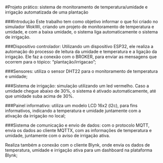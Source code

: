 #Projeto prático: sistema de monitoramento de temperatura/umidade e irrigação automatizada de uma plantação

###Introdução
Este trabalho tem como objetivo informar o que foi criado no simulador WokWi, 
criando um projeto de monitoramento de temperatura e umidade, e com a baixa 
umidade, o sistema liga automaticamente o sistema de irrigação.

###Dispositivo controlador: Utilizando um dispositivo ESP32, ele realiza a 
automação do processo de leitura da umidade e temperatura e a ligação da 
irrigação. Ele faz a conexão com o BROKER, para enviar as mensagens que 
ocorrem para o tópico: “plantação/irrigacao”;

###Sensores: utiliza o sensor DHT22 para o monitoramento de temperatura e 
umidade;

###Sistema de irrigação: simulação utilizando um led vermelho. Caso a umidade
chegue abaixo de 30%, o sistema é ativado automaticamente, até que umidade 
suba acima de 30%.

###Painel informativo: utiliza um modelo LCD 16x2 (l2c), para fins informativos, 
indicando a temperatura e umidade juntamente com a ativação da irrigação no 
local;

###Sistema de comunicação e envio de dados: com o protocolo MQTT, envia os 
dados ao cliente MQTTX, com as informações de temperatura e umidade, 
juntamente com o aviso de irrigação ativa.

Realiza também a conexão com o cliente Blynk, onde envia os dados de 
temperatura, umidade e irrigação ativa para um dashboard na plataforma Blynk;
